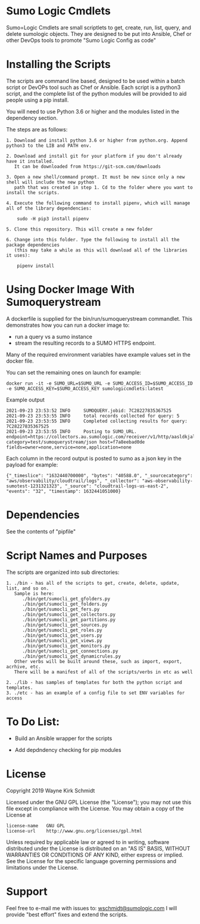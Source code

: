 Sumo Logic Cmdlets
==================

Sumo=Logic Cmdlets are small scriptlets to get, create, run, list, query, and delete sumologic objects.
They are designed to be put into Ansible, Chef or other DevOps tools to promote "Sumo Logic Config as code"

Installing the Scripts
=======================

The scripts are command line based, designed to be used within a batch script or DevOPs tool such as Chef or Ansible.
Each script is a python3 script, and the complete list of the python modules will be provided to aid people using a pip install.

You will need to use Python 3.6 or higher and the modules listed in the dependency section.  

The steps are as follows: 

    1. Download and install python 3.6 or higher from python.org. Append python3 to the LIB and PATH env.

    2. Download and install git for your platform if you don't already have it installed.
       It can be downloaded from https://git-scm.com/downloads
    
    3. Open a new shell/command prompt. It must be new since only a new shell will include the new python 
       path that was created in step 1. Cd to the folder where you want to install the scripts.
    
    4. Execute the following command to install pipenv, which will manage all of the library dependencies:
    
        sudo -H pip3 install pipenv 
 
    5. Clone this repository. This will create a new folder
    
    6. Change into this folder. Type the following to install all the package dependencies 
       (this may take a while as this will download all of the libraries it uses):

        pipenv install

Using Docker Image With Sumoquerystream
=======================================

A dockerfile is supplied for the bin/run/sumoquerystream commandlet. This demonstrates how you can run a docker image to:
- run a query vs a sumo instance
- stream the resulting records to a SUMO HTTPS endpoint.

Many of the required environment variables have example values set in the docker file.

You can set the remaining ones on launch for example:
```
docker run -it -e SUMO_URL=$SUMO_URL -e SUMO_ACCESS_ID=$SUMO_ACCESS_ID -e SUMO_ACCESS_KEY=$SUMO_ACCESS_KEY sumologiccmdlets:latest
```

Example output
```
2021-09-23 23:53:52 INFO     SUMOQUERY.jobid: 7C28227835367525
2021-09-23 23:53:55 INFO     total records collected for query: 5
2021-09-23 23:53:55 INFO     Completed collecting results for query: 7C28227835367525
2021-09-23 23:53:55 INFO     Posting to SUMO_URL. endpoint=https://collectors.au.sumologic.com/receiver/v1/http/aasldkjalkdfjaslfjd== category=test/sumoquerystream/json host=f7a8eebad0de fields=owner=none,service=none,application=none
```

Each column in the record output is posted to sumo as a json key in the payload for example:
```
{"_timeslice": "1632440700000", "bytes": "40588.0", "_sourcecategory": "aws/observability/cloudtrail/logs", "_collector": "aws-observability-sumotest-1231321323", "_source": "cloudtrail-logs-us-east-2", "events": "32", "timestamp": 1632441051000}
```

Dependencies
============

See the contents of "pipfile"

Script Names and Purposes
=========================

The scripts are organized into sub directories:

    1. ./bin - has all of the scripts to get, create, delete, update, list, and so on.
       Sample is here:
          ./bin/get/sumocli_get_gfolders.py
          ./bin/get/sumocli_get_folders.py
          ./bin/get/sumocli_get_fers.py
          ./bin/get/sumocli_get_collectors.py
          ./bin/get/sumocli_get_partitions.py
          ./bin/get/sumocli_get_sources.py
          ./bin/get/sumocli_get_roles.py
          ./bin/get/sumocli_get_users.py
          ./bin/get/sumocli_get_views.py
          ./bin/get/sumocli_get_monitors.py
          ./bin/get/sumocli_get_connections.py
          ./bin/get/sumocli_get_dynamicrules.py
       Other verbs will be built around these, such as import, export, acrhive, etc.
       There will be a manifest of all of the scripts/verbs in etc as well

    2. ./lib - has samples of templates for both the python script and templates.
    3. ./etc - has an example of a config file to set ENV variables for access

To Do List:
===========

* Build an Ansible wrapper for the scripts

* Add depdndency checking for pip modules

License
=======

Copyright 2019 Wayne Kirk Schmidt

Licensed under the GNU GPL License (the "License");
you may not use this file except in compliance with the License.
You may obtain a copy of the License at

    license-name   GNU GPL
    license-url    http://www.gnu.org/licenses/gpl.html

Unless required by applicable law or agreed to in writing, software
distributed under the License is distributed on an "AS IS" BASIS,
WITHOUT WARRANTIES OR CONDITIONS OF ANY KIND, either express or implied.
See the License for the specific language governing permissions and
limitations under the License.

Support
=======

Feel free to e-mail me with issues to: wschmidt@sumologic.com
I will provide "best effort" fixes and extend the scripts.

